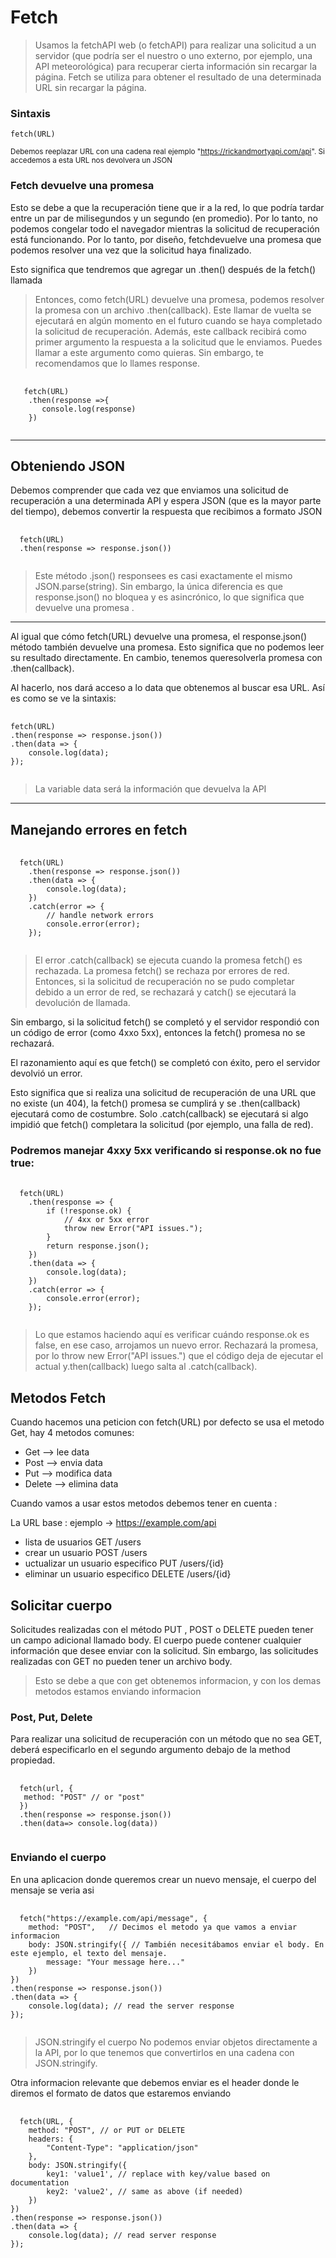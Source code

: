 

# Fetch
> Usamos la fetchAPI web (o fetchAPI) para realizar una solicitud a un servidor (que podría ser el nuestro o uno externo, por ejemplo, una API meteorológica) para recuperar cierta información sin recargar la página.
> Fetch se utiliza para obtener el resultado de una determinada URL sin recargar la página.


### Sintaxis
`fetch(URL)`

<small>Debemos reeplazar URL con una cadena real ejemplo "https://rickandmortyapi.com/api". Si accedemos a esta URL nos devolvera un JSON </small>

### Fetch devuelve una promesa
Esto se debe a que la recuperación tiene que ir a la red, lo que podría tardar entre un par de milisegundos y un segundo (en promedio). Por lo tanto, no podemos congelar todo el navegador mientras la solicitud de recuperación está funcionando.
Por lo tanto, por diseño, fetchdevuelve una promesa que podemos resolver una vez que la solicitud haya finalizado.

Esto significa que tendremos que agregar un .then() después de la fetch() llamada
> Entonces, como fetch(URL) devuelve una promesa, podemos resolver la promesa con un archivo .then(callback). Este llamar de vuelta se ejecutará en algún momento en el futuro cuando se haya completado la solicitud de recuperación.
Además, este callback recibirá como primer argumento la respuesta a la solicitud que le enviamos. Puedes llamar a este argumento como quieras. Sin embargo, te recomendamos que lo llames response.

<pre>
 <code>
   fetch(URL)
    .then(response =>{
       console.log(response)
    })
 </code>
</pre> 
*** 
## Obteniendo JSON
Debemos comprender que cada vez que enviamos una solicitud de recuperación a una determinada API y espera JSON (que es la mayor parte del tiempo), debemos convertir la respuesta que recibimos a formato JSON
<pre>
 <code>
  fetch(URL)
  .then(response => response.json())
 </code>
</pre>
> Este método .json() responsees es casi exactamente el mismo JSON.parse(string). Sin embargo, la única diferencia es que response.json() no bloquea y es asincrónico, lo que significa que devuelve una promesa .
***
Al igual que cómo fetch(URL) devuelve una promesa, el response.json() método también devuelve una promesa. Esto significa que no podemos leer su resultado directamente. En cambio, tenemos queresolverla promesa con .then(callback).

Al hacerlo, nos dará acceso a lo data que obtenemos al buscar esa URL. Así es como se ve la sintaxis:
<pre>
 <code>
fetch(URL)
.then(response => response.json())
.then(data => {
    console.log(data);
});
 </code>
</pre>
> La variable data será la información que devuelva la API
***
## Manejando errores en fetch
<pre>
 <code>
  fetch(URL)
    .then(response => response.json())
    .then(data => {
        console.log(data);
    })
    .catch(error => {
        // handle network errors
        console.error(error);
    });
 </code>
</pre>
> El error .catch(callback) se ejecuta cuando la promesa fetch() es rechazada.
La promesa fetch() se rechaza por errores de red. Entonces, si la solicitud de recuperación no se pudo completar debido a un error de red, se rechazará y catch() se ejecutará la devolución de llamada.

Sin embargo, si la solicitud fetch() se completó y el servidor respondió con un código de error (como 4xxo 5xx), entonces la fetch() promesa no se rechazará.

El razonamiento aquí es que fetch() se completó con éxito, pero el servidor devolvió un error.

Esto significa que si realiza una solicitud de recuperación de una URL que no existe (un 404), la fetch() promesa se cumplirá y se .then(callback) ejecutará como de costumbre. Solo .catch(callback) se ejecutará si algo impidió que fetch() completara la solicitud (por ejemplo, una falla de red).

### Podremos manejar 4xxy 5xx verificando si response.ok no fue  true:
<pre>
 <code>
  fetch(URL)
    .then(response => {
        if (!response.ok) {
            // 4xx or 5xx error
            throw new Error("API issues.");
        }
        return response.json();
    })
    .then(data => {
        console.log(data);
    })
    .catch(error => {
        console.error(error);
    });
 </code>
</pre>
> Lo que estamos haciendo aquí es verificar cuándo response.ok es false, en ese caso, arrojamos un nuevo error.
Rechazará la promesa, por lo throw new Error("API issues.") que el código deja de ejecutar el actual y.then(callback) luego salta al .catch(callback).

## Metodos Fetch
Cuando hacemos una peticion con fetch(URL) por defecto se usa el metodo Get, hay 4 metodos comunes:
* Get --> lee data
* Post --> envia data
* Put --> modifica data
* Delete --> elimina data

Cuando vamos a usar estos metodos debemos tener en cuenta :

La URL base : ejemplo -> https://example.com/api
* lista de usuarios GET /users
* crear un usuario POST /users
* uctualizar un usuario especifico PUT /users/{id}
* eliminar un usuario especifico DELETE /users/{id}
## Solicitar cuerpo 
Solicitudes realizadas con el método PUT , POST o DELETE pueden tener un campo adicional llamado body. El cuerpo puede contener cualquier información que desee enviar con la solicitud. Sin embargo, las solicitudes realizadas con GET no pueden tener un archivo body.
> Esto se debe a que con get obtenemos informacion, y con los demas metodos estamos enviando informacion

### Post, Put, Delete
Para realizar una solicitud de recuperación con un método que no sea GET, deberá especificarlo en el segundo argumento debajo de la method propiedad.
<pre>
 <code>
  fetch(url, {
   method: "POST" // or "post"
  })
  .then(response => response.json())
  .then(data=> console.log(data))
 </code>
</pre>

### Enviando el cuerpo
En una aplicacion donde queremos crear un nuevo mensaje, el cuerpo del mensaje se veria asi
<pre>
 <code>
  fetch("https://example.com/api/message", {
    method: "POST",   // Decimos el metodo ya que vamos a enviar informacion
    body: JSON.stringify({ // También necesitábamos enviar el body. En este ejemplo, el texto del mensaje. 
        message: "Your message here..."
    })
})
.then(response => response.json())
.then(data => {
    console.log(data); // read the server response
});
 </code>
</pre>
> JSON.stringify el cuerpo
No podemos enviar objetos directamente a la API, por lo que tenemos que convertirlos en una cadena con JSON.stringify.

Otra informacion relevante que debemos enviar es el header donde le diremos el formato de datos que estaremos enviando
<pre>
 <code>
  fetch(URL, {
    method: "POST", // or PUT or DELETE
    headers: {
        "Content-Type": "application/json"
    },
    body: JSON.stringify({
        key1: 'value1', // replace with key/value based on documentation
        key2: 'value2', // same as above (if needed)
    })
})
.then(response => response.json())
.then(data => {
    console.log(data); // read server response
});
 </code>
</pre>

